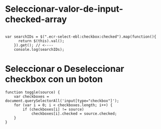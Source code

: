 # Seleccionar-valor-de-input-checked-array

```

var searchIDs = $(".ecr-select-ebl:checkbox:checked").map(function(){
      return $(this).val();
    }).get(); // <----
    console.log(searchIDs);
```

# Seleccionar o Deseleccionar checkbox con un boton

```
function toggle(source) {
    var checkboxes = document.querySelectorAll('input[type="checkbox"]');
    for (var i = 0; i < checkboxes.length; i++) {
        if (checkboxes[i] != source)
            checkboxes[i].checked = source.checked;
    }
}

```
